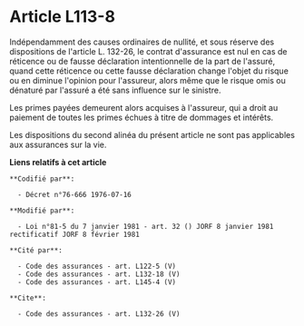 # Article L113-8

Indépendamment des causes ordinaires de nullité, et sous réserve des dispositions de l'article L. 132-26, le contrat
d'assurance est nul en cas de réticence ou de fausse déclaration intentionnelle de la part de l'assuré, quand cette réticence
ou cette fausse déclaration change l'objet du risque ou en diminue l'opinion pour l'assureur, alors même que le risque omis
ou dénaturé par l'assuré a été sans influence sur le sinistre. 

Les primes payées demeurent alors acquises à l'assureur, qui a droit au paiement de toutes les primes échues à titre de
dommages et intérêts. 

Les dispositions du second alinéa du présent article ne sont pas applicables aux assurances sur la vie.

**Liens relatifs à cet article**

	**Codifié par**:

	  - Décret n°76-666 1976-07-16

	**Modifié par**:

	  - Loi n°81-5 du 7 janvier 1981 - art. 32 () JORF 8 janvier 1981 rectificatif JORF 8 février 1981

	**Cité par**:

	  - Code des assurances - art. L122-5 (V)
	  - Code des assurances - art. L132-18 (V)
	  - Code des assurances - art. L145-4 (V)

	**Cite**:

	  - Code des assurances - art. L132-26 (V)
